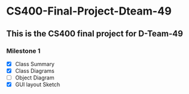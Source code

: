 # CS400-Final-Project-Dteam-49
## This is the CS400 final project for D-Team-49
### Milestone 1
- [x] Class Summary
- [x] Class Diagrams
- [ ] Object Diagram
- [x] GUI layout Sketch
